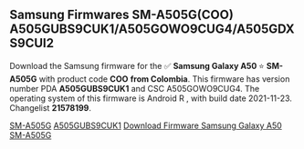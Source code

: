 <h2>Samsung Firmwares SM-A505G(COO) A505GUBS9CUK1/A505GOWO9CUG4/A505GDXS9CUI2</h2>
Download the Samsung firmware for the ✅ <strong>Samsung Galaxy A50 </strong> ⭐ <strong>SM-A505G</strong> with product code <strong>COO</strong> <strong> from Colombia</strong>. This firmware has version number PDA <strong>A505GUBS9CUK1</strong> and CSC A505GOWO9CUG4. The operating system of this firmware is Android R , with build date 2021-11-23. Changelist <strong>21578199</strong>.


[SM-A505G](https://samfirm.shop/samsung/model/SM-A505G)
[A505GUBS9CUK1](https://samfirm.shop/samsung/pda/A505GUBS9CUK1)
[Download Firmware Samsung Galaxy A50 SM-A505G](https://samfirm.shop/samsung/firmware/476338)
